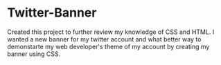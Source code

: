 # Twitter-Banner

Created this project to further review my knowledge of CSS and HTML. I wanted a new banner for my twitter account and what better way to demonstarte my web developer's theme of my account by creating my banner using CSS.
